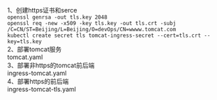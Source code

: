 1、创建https证书和serce  
``` openssl genrsa -out tls.key 2048 ```  
``` openssl req -new -x509 -key tls.key -out tls.crt -subj /C=CN/ST=Beijing/L=Beijing/O=devOps/CN=wwww.tomcat.com ```  
``` kubectl create secret tls tomcat-ingress-secret --cert=tls.crt --key=tls.key ```  
2、部署tomcat服务  
tomcat.yaml  
3、部署非https的tomcat前后端  
ingress-tomcat.yaml  
4、部署https的前后端  
ingress-tomcat-tls.yaml
